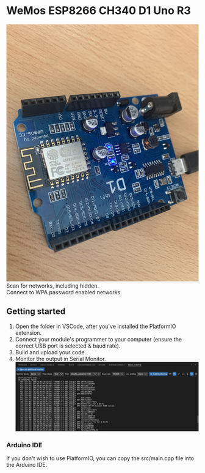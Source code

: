 # WeMos ESP8266 CH340 D1 Uno R3 
![Uno R3 development board](/images/ArduinoD1R3WeMosESP8266.JPG)
Scan for networks, including hidden.</br>
Connect to WPA password enabled networks.

## Getting started
1. Open the folder in VSCode, after you've installed the PlatformIO extension.</br>
2. Connect your module's programmer to your computer (ensure the correct USB port is selected & baud rate).</br>
3. Build and upload your code.</br>
4. Monitor the output in Serial Monitor.</br>
![Serial monitor output](/images/SerialMonitor.png)

### Arduino IDE
If you don't wish to use PlatformIO, you can copy the src/main.cpp file into the Arduino IDE.
